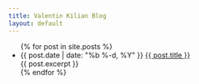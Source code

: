 ```yaml
---
title: Valentin Kilian Blog
layout: default
---
```


<div class="home">
  
  <ul class="posts">
    {% for post in site.posts %}
      <li>
        <span class="post-date">{{ post.date | date: "%b %-d, %Y" }}</span>
        <a class="post-link" href="{{ post.url | prepend: site.baseurl }}">{{ post.title }}</a>
        <br>
        {{ post.excerpt }}
      </li>
    {% endfor %}
  </ul>

</div>